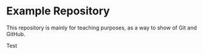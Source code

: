 # Example Repository

This repository is mainly for teaching purposes, as a way to show of Git and GitHub.

Test